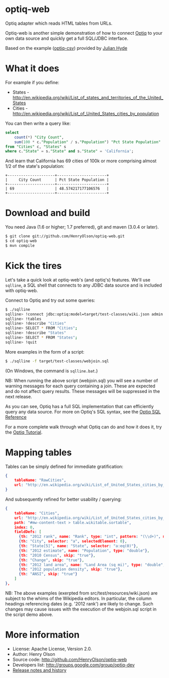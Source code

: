 optiq-web
============

Optiq adapter which reads HTML tables from URLs.

Optiq-web is another simple demonstration of how to connect <a
href="https://github.com/julianhyde/optiq">Optiq</a> to your own
data source and quickly get a full SQL/JDBC interface.

Based on the example (<a href="https://github.com/julianhyde/optiq-csv">optiq-csv</a>)
provided by <a href="https://github.com/julianhyde">Julian Hyde</a>

What it does
==================

For example if you define:

* States - http://en.wikipedia.org/wiki/List_of_states_and_territories_of_the_United_States
* Cities - http://en.wikipedia.org/wiki/List_of_United_States_cities_by_population

You can then write a query like:
```SQL
select
	count(*) "City Count",
	sum(100 * c."Population" / s."Population") "Pct State Population"
from "Cities" c, "States" s
where c."State" = s."State" and s."State" = 'California';
```

And learn that California has 69 cities of 100k or more comprising almost 1/2 of the state's population:
```
+---------------------+----------------------+
|     City Count      | Pct State Population |
+---------------------+----------------------+
| 69                  | 48.574217177106576   |
+---------------------+----------------------+
```

Download and build
==================

You need Java (1.6 or higher; 1.7 preferred), git and maven (3.0.4 or later).

```bash
$ git clone git://github.com/HenryOlson/optiq-web.git
$ cd optiq-web
$ mvn compile
```

Kick the tires
==============

Let's take a quick look at optiq-web's (and optiq's) features.
We'll use <code>sqlline</code>, a SQL shell that connects to
any JDBC data source and is included with optiq-web.

Connect to Optiq and try out some queries:

```bash
$ ./sqlline
sqlline> !connect jdbc:optiq:model=target/test-classes/wiki.json admin admin
sqlline> !tables
sqlline> !describe "Cities"
sqlline> SELECT * FROM "Cities";
sqlline> !describe "States"
sqlline> SELECT * FROM "States";
sqlline> !quit
```

More examples in the form of a script:

```bash
$ ./sqlline -f target/test-classes/webjoin.sql
```

(On Windows, the command is `sqlline.bat`.)

NB: When running the above script (webjoin.sql) you will see a number of warning messages for each query containing a join.  These are expected and do not affect query results.  These messages will be suppressed in the next release.

As you can see, Optiq has a full SQL implementation that can efficiently
query any data source.  For more on Optiq's SQL syntax, see the <a href="https://github.com/julianhyde/optiq-csv/blob/master/REFERENCE.md">Optiq SQL Reference</a>

For a more complete walk through what Optiq can do and how it does it,
try the <a href="https://github.com/julianhyde/optiq-csv/blob/master/TUTORIAL.md">Optiq Tutorial</a>.

Mapping tables
================

Tables can be simply defined for immediate gratification:
```json
{
	tableName: "RawCities",
	url: "http://en.wikipedia.org/wiki/List_of_United_States_cities_by_population"
}
```

And subsequently refined for better usability / querying:
```json
{
	tableName: "Cities",
	url: "http://en.wikipedia.org/wiki/List_of_United_States_cities_by_population",
	path: "#mw-content-text > table.wikitable.sortable",
	index: 0,
	fieldDefs: [
	  {th: "2012 rank", name: "Rank", type: "int", pattern: "(\\d+)", matchGroup: 0},
	  {th: "City", selector: "a", selectedElement: 0},
	  {th: "State[5]", name: "State", selector: "a:eq(0)"},
	  {th: "2012 estimate", name: "Population", type: "double"},
	  {th: "2010 Census", skip: "true"},
	  {th: "Change", skip: "true"},
	  {th: "2012 land area", name: "Land Area (sq mi)", type: "double", selector: ":not(span)"},
	  {th: "2012 population density", skip: "true"},
	  {th: "ANSI", skip: "true"}
	]
},
```

NB: The above examples (exerpted from src/test/resources/wiki.json) are subject to the whims of the Wikipedia editors.  In particular, the column headings referencing dates (e.g. '2012 rank') are likely to change.  Such changes may cause issues with the execution of the webjoin.sql script in the script demo above.

More information
================

* License: Apache License, Version 2.0.
* Author: Henry Olson
* Source code: http://github.com/HenryOlson/optiq-web
* Developers list: http://groups.google.com/group/optiq-dev
* <a href="HISTORY.md">Release notes and history</a>

